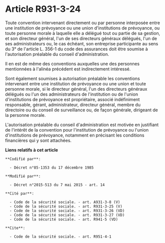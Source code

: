# Article R931-3-24

Toute convention intervenant directement ou par personne interposée entre une institution de prévoyance ou une union
d'institutions de prévoyance, ou toute personne morale à laquelle elle a délégué tout ou partie de sa gestion, et son
directeur général, l'un de ses directeurs généraux délégués, l'un de ses administrateurs ou, le cas échéant, son entreprise
participante au sens du 3° de l'article L. 356-1 du code des assurances doit être soumise à l'autorisation préalable du
conseil d'administration. 

Il en est de même des conventions auxquelles une des personnes mentionnées à l'alinéa précédent est indirectement intéressé. 

Sont également soumises à autorisation préalable les conventions intervenant entre une institution de prévoyance ou une union
et toute personne morale, si le directeur général, l'un des directeurs généraux délégués ou l'un des administrateurs de
l'institution ou de l'union d'institutions de prévoyance est propriétaire, associé indéfiniment responsable, gérant,
administrateur, directeur général, membre du directoire ou du conseil de surveillance ou, de façon générale, dirigeant de la
personne morale. 

L'autorisation préalable du conseil d'administration est motivée en justifiant de l'intérêt de la convention pour
l'institution de prévoyance ou l'union d'institutions de prévoyance, notamment en précisant les conditions financières qui y
sont attachées.

**Liens relatifs à cet article**

	**Codifié par**:

	  - Décret n°85-1353 du 17 décembre 1985

	**Modifié par**:

	  - Décret n°2015-513 du 7 mai 2015 - art. 14

	**Cité par**:

	  - Code de la sécurité sociale. - art. A931-3-8 (V)
	  - Code de la sécurité sociale. - art. R931-3-25 (V)
	  - Code de la sécurité sociale. - art. R931-3-26 (VD)
	  - Code de la sécurité sociale. - art. R931-3-27 (VD)
	  - Code de la sécurité sociale. - art. R941-5 (VD)

	**Cite**:

	  - Code de la sécurité sociale. - art. R951-4-1
